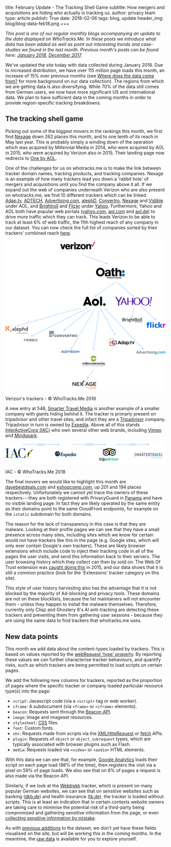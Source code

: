 title: February Update - The Tracking Shell Game
subtitle: How mergers and acquisitions are hiding who actually is tracking us.
author: privacy team
type: article
publish: True
date: 2018-02-06
tags: blog, update
header_img: blog/blog-data-feb18.png
+++

_This post is one of our regular monthly blogs accompanying an update to the data displayed on WhoTracks.Me. In these posts we introduce what data has been added as well as point out interesting trends and case-studies we found in the last month. Previous month's posts can be found here: [January 2018](./update_jan_2018.html), [December 2017](./update_dec_2017.html)._

We've updated the site today with data collected during January 2018. Due to increased distribution, we have over 115 million page loads this month, an increase of 15% over previous months (see [Where does the data come from?](./where_is_the_data_from.html) for more background on our data collection). The regions from which we are getting data is also diversifying. While 70% of the data still comes from German users, we now have more significant US and international data. We plan to have sufficient data in the coming months in order to provide region-specific tracking breakdowns.

## The tracking shell game

Picking out some of the biggest movers in the rankings this month, we first find [Nexage](../trackers/nexage.html) down 262 places this month, and to one tenth of its reach in May last year. This is probably simply a winding down of the operation which was acquired by Millennial Media in 2014, who were acquired by AOL in 2015, who were acquired by Verizon also in 2015. Their landing page now redirects to [One by AOL](https://www.onebyaol.com/).

One of the challenges for us on whotracks.me is to make the link between tracker domain names, tracking products, and tracking companies. Nexage is an example of how many trackers lead you down a 'rabbit hole' of mergers and acquisitions until you find the company above it all. If we expand out the web of companies underneath Verizon who are also present on whotracks.me, we find 10 different trackers which can be linked: [Adap.tv](../trackers/adap.tv.html), [ADTECH](../trackers/adtech.html), [Advertising.com](../trackers/advertising.com.html), [alephD](../trackers/alephd.com.html), [Convertro](../trackers/convertro.html), [Nexage](../trackers/nexage.html) and [Vidible](../trackers/vidible.html) under AOL, and [Brightroll](../trackers/brightroll.html) and [Flickr](../trackers/flickr_badge.html) under [Yahoo](../trackers/yahoo.html). Furthermore, Yahoo and AOL both have popular web portals ([yahoo.com](../websites/yahoo.com.html), [aol.com](../websites/aol.com.html) and [aol.de](../websites/aol.de.html)) to drive more traffic which they can track. This leads Verizon to be able to track at least 6% of web traffic, the 11th highest reach of any company in our dataset. You can now check the full list of companies sorted by their trackers' combined reach [here](../companies/reach-chart.html).

<img alt="Verizon's trackers" class="img-responsive img-with-padding" src="../static/img/blog/update_feb18/verizon.png">
<p class="img-caption">Verizon's trackers - &copy; WhoTracks.Me 2018</p>

A new entry at 546, [Smarter Travel Media](../trackers/smarter_travel.html) is another example of a smaller company with giants hiding behind it. The tracker is primarly present on tripadvisor and other travel sites, and infact they are a [Tripadvisor](../trackers/tripadvisor.html) company. Tripadvisor in turn is owned by [Expedia](../trackers/expedia.html). Above all of this stands [InterActiveCorp (IAC)](http://iac.com/) who own several other web brands, including [Vimeo](../trackers/vimeo.html) and [Mindspark](../trackers/mindspark.html).

<img alt="Verizon's trackers" class="img-responsive img-with-padding" src="../static/img/blog/update_feb18/iac.png">
<p class="img-caption">IAC - &copy; WhoTracks.Me 2018</p>

The final movers we would like to highlight this month are [davebestdeals.com](../trackers/davebestdeals.com.html) and [eshopcomp.com](../trackers/eshopcomp.com.html), up 201 and 194 places respectively. Unfortunately we cannot yet trace the owners of these trackers---they are both registered with PrivacyGuard in [Panama](https://who.is/whois/eshopcomp.com) and have no visible landing page. In fact they are likely operated by the same entity as their domains point to the same CloudFront endpoints, for example on the `istatic` subdomain for both domains.

The reason for the lack of transparency in this case is that they are malware. Looking at their profile pages we can see that they have a small presence across many sites, including sites which we know for certain would not have trackers like this in the page (e.g. Google sites, which will only ever contain Google's own trackers). These are likely browser extensions which include code to inject their tracking code in all of the pages the user visits, and send this information back to their servers. The user browsing history which they collect can then by sold on. The Web Of Trust extension was [caught doing this](https://www.forbes.com/sites/leemathews/2016/11/07/web-of-trust-browser-add-on-blasted-for-breaking-user-trust/#5029a0a53ef5) in 2015, and our data shows that it is still a common practice (look for the 'Extensions' tracker category on this site).

This style of user history harvesting also has the advantage that it is not blocked by the majority of Ad-blocking and privacy tools. These domains are not on these blocklists, because the list maintainers will not encounter them - unless they happen to install the malware themselves. Therefore, currently only Cliqz and Ghostery 8's AI anti-tracking are detecting these trackers and preventing them from gathering user sessions - because they are using the same data to find trackers that whotracks.me uses.

## New data points

This month we add data about the content-types loaded by trackers. This is based on values reported by the [webRequest 'type' property](https://developer.mozilla.org/en-US/Add-ons/WebExtensions/API/webRequest/ResourceType). By reporting these values we can further characterise tracker behaviours, and quantify risks, such as which trackers are being permitted to load scripts on certain pages.

We add the following new columns for trackers, reported as the proportion of pages where the specific tracker or company loaded particular resource type(s) into the page:

 * `script`: Javascript code (via a `<script>` tag or web worker).
 * `iframe`: A subdocument (via `<frame>` or `<iframe>` elements).
 * `beacon`: Requests sent through the [Beacon API](https://developer.mozilla.org/en-US/docs/Web/API/Beacon_API).
 * `image`: Image and imageset resources.
 * `stylesheet`: [CSS](https://developer.mozilla.org/en-US/docs/Web/CSS) files.
 * `font`: Custom fonts.
 * `xhr`: Requests made from scripts via the [XMLHttpRequest](https://developer.mozilla.org/en-US/docs/Web/API/XMLHttpRequest) or [fetch](https://developer.mozilla.org/en-US/docs/Web/API/Fetch_API) APIs.
 * `plugin`: Requests of `object` or `object_subrequest` types, which are typically associated with browser plugins such as Flash.
 * `media`: Requests loaded via `<video>` or `<audio>` HTML elements.

With this data we can see that, for example, [Google Analytics](../trackers/google_analytics.html) loads their script on each page load (98% of the time), then registers the visit via a pixel on 59% of page loads. We also see that on 6% of pages a request is also made via the Beacon API.

Similarly, if we look at the [Webtrekk](../trackers/webtrekk.html) tracker, which is present on many popular German websites, we can see that on sensitive websites such as banking ([dkb.de](../websites/dkb.de.html)) and health insurance ([tk.de](../websites/tk.de.html)), the tracker is loaded without scripts. This is at least an indication that in certain contexts website owners are taking care to minimise the potential risk of a third-party being compromised and gathering sensitive information from the page, or even [collecting sensitive information by mistake](https://mixpanel.com/blog/2018/02/05/update-autotrack-data-collection/).

As with [previous additions](./update_dec_2017.html) to the dataset, we don't yet have these fields visualised on the site, but will be working this in the coming months. In the meantime, the [raw data](https://github.com/cliqz-oss/whotracks.me/tree/master/whotracksme/data) is available for you to explore yourself.
